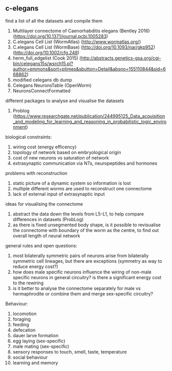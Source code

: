 ## c-elegans

find a list of all the datasets and compile them

1. Multilayer connectome of Caenorhabditis elegans (Bentley 2016) (https://doi.org/10.1371/journal.pcbi.1005283)
2. C.elegans Cell List (WormAtlas) (http://www.wormatlas.org/)
3. C.elegans Cell List (WormBase) (http://doi.org/10.1093/nar/gkp952) (http://doi.org/10.1002/cfg.248)
4. herm_full_edgelist (Cook 2015) (http://abstracts.genetics-gsa.org/cgi-bin/celegans15s/wsrch15.pl?author=emmons&sort=ptimes&sbutton=Detail&absno=155110844&sid=668862)
5. modified celegans db dump
6. Celegans NeuronsTable (OpenWorm)
7. NeuronsConnectFormatted

different packages to analyse and visualise the datasets
1. Problog (https://www.researchgate.net/publication/244995125_Data_acquisition_and_modeling_for_learning_and_reasoning_in_probabilistic_logic_environment)

biological constraints:
1. wiring cost (energy efficency)
2. topology of network based on embryological origin
3. cost of new neurons vs saturation of network
4. extrasynaptic communication via NTs, neuropeptides and hormones

problems with reconstruction
1. static picture of a dynamic system so information is lost
2. multiple different worms are used to reconstruct one connectome
3. lack of external input of extrasynaptic input

ideas for visualising the connectome
1. abstract the data down the levels from L5-L1, to help compare differences in datasets (ProbLog)
2. as there is fixed unsegmented body shape, is it possible to revisualise the connectome with boundary of the worm as the centre, to find out overall length of neural network

general rules and open questions:
1. most bilaterally symmetric pairs of neurons arise from bilaterally symmetric cell lineages, but there are exceptions (symmetry as way to reduce energy cost?)
2. how does male specific neurons influence the wiring of non-male specific neurons in general circuitry? is there a significant energy cost to the rewiring
3. is it better to analyse the connectome separately for male vs hermaphrodite or combine them and merge sex-specific circuitry?

Behaviour:
1. locomotion
2. foraging
3. feeding
4. defecation
5. dauer larve formation
6. egg laying (sex-specific)
7. male mating (sex-specific)
8. sensory responses to touch, smell, taste, temperature
9. social behaviour
10. learning and memory